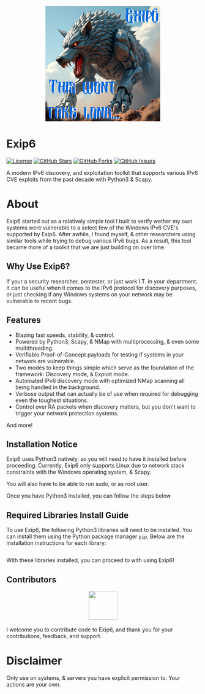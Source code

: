 <p align="center">
  <img src="/logo/logo.jpg" alt="Exip6 Logo" width="300">
</p>

# Exip6

[![License](https://img.shields.io/badge/License-GPL%203.0%20with%20AGPL%203.0-blue.svg)](LICENSE)
[![GitHub Stars](https://img.shields.io/github/stars/Th3Tr1ckst3r/Exip6)](https://github.com/Th3Tr1ckst3r/Exip6/stargazers)
[![GitHub Forks](https://img.shields.io/github/forks/Th3Tr1ckst3r/Exip6)](https://github.com/Th3Tr1ckst3r/Exip6/network/members)
[![GitHub Issues](https://img.shields.io/github/issues/Th3Tr1ckst3r/Exip6)](https://github.com/Th3Tr1ckst3r/Exip6/issues)

A modern IPv6 discovery, and exploitation toolkit that supports various IPv6 CVE exploits from
the past decade with Python3 & Scapy.

# About
Exip6 started out as a relatively simple tool I built to verify wether my own systems were vulnerable
to a select few of the Windows IPv6 CVE's supported by Exip6. After awhile, I found myself, & 
other researchers using similar tools while trying to debug various IPv6 bugs. As a result, 
this tool became more of a toolkit that we are just building on over time.

## Why Use Exip6?
If your a security researcher, pentester, or just work I.T. in your department. It can be useful when it
comes to the IPv6 protocol for discovery purposes, or just checking if any Windows systems on your network may be vulnerable
to recent bugs.

## Features

- Blazing fast speeds, stability, & control.
- Powered by Python3, Scapy, & NMap with multiprocessing, & even some multithreading.
- Verifiable Proof-of-Concept payloads for testing if systems in your network are vulnerable.
- Two modes to keep things simple which serve as the foundation of the framework: Discovery mode, & Exploit mode.
- Automated IPv6 discovery mode with optimized NMap scanning all being handled in the background.
- Verbose output that can actually be of use when required for debugging even the toughest situations.
- Control over RA packets when discovery matters, but you don't want to trigger your network protection systems.

And more!

## Installation Notice

Exip6 uses Python3 natively, so you will need to have it installed before proceeding. Currently,
Exip6 only supports Linux due to network stack constraints with the Windows operating system, & Scapy.

You will also have to be able to run sudo, or as root user.

Once you have Python3 installed, you can follow the steps below.

## Required Libraries Install Guide

To use Exip6, the following Python3 libraries will need to be installed. You can install them using the Python package manager `pip`.
Below are the installation instructions for each library:

```

```

With these libraries installed, you can proceed to with using Exip6!

<a name="Contributors"></a>
## Contributors

<p align="center">
    <a href="https://github.com/Th3Tr1ckst3r"><img src="https://avatars.githubusercontent.com/u/21149460?v=4" width=75 height=75></a>
</p>

I welcome you to contribute code to Exip6, and thank you for your contributions, feedback, and support.

# Disclaimer
Only use on systems, & servers you have explicit permission to. Your actions are your own.
